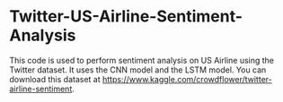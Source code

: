 # Twitter-US-Airline-Sentiment-Analysis
This code is used to perform sentiment analysis on US Airline using the Twitter dataset. It uses the CNN model and the LSTM model. You can download this dataset at https://www.kaggle.com/crowdflower/twitter-airline-sentiment.
